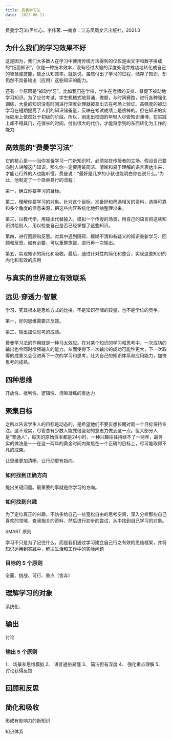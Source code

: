 ```yaml
---
title: 费曼学习法
date:  2023-06-11 
---
```



费曼学习法/尹红心，李伟著. —南京：江苏凤凰文艺出版社，2021.3

## 为什么我们的学习效果不好

这是因为，我们大多数人在学习中使用传统方法得到的仅仅是由文字和数字拼成的“纸面知识”，仅是一种技术效率，没有经过大脑的深度处理并成功地转化成自己的智慧或技能，缺乏认知效率。就是说，虽然付出了学习的过程，储存了知识，却仍然不具备输出（应用）这些知识的能力。

还有一个原因是“被动学习”。比如我们在学校，学生在老师的安排、督促下被动地学习知识。为了应付考试，学生机械式地背诵，做题，与时间赛跑，进行各种强化训练，大量的知识没有时间进行深度处理就被拿出去在考场上验证。高强度的被动学习在短期提高了人们的知识储备量，反映在考试成绩上是很棒的。但在知识的实际应用上依然处于初级的阶段。所以，刚走出校园的年轻人尽管知识渊博，在实践上却不得其门，花很长的时间，付出很大的代价，才能将学到的东西转化为工作的能力

## 高效能的“费曼学习法”

它的核心是——当你准备学习一门新知识时，必须站在传授者的立场，假设自己要向别人讲解这门知识。那么你一定要用最简洁、清晰和易于理解的语言表达出来，才能让行外的人也能听懂。费曼说：“最好是几岁的小孩也能明白你在说什么。”为此，他制定了一个简单易行的流程：

第一，确立你要学习的目标。

第二，理解你要学习的对象。针对这个目标，准备好和筛选相关的资料，选择可靠和多个角度的信息来源，把这些内容系统化地归纳整理出来。

第三，以教代学，用输出代替输入。模拟一个传授的场景，用自己的语言把这些知识讲给别人，用以检查自己是否已经掌握了这些知识。

第四，进行回顾和反思。对其中遇到阻碍、模糊不清和有疑义的知识重新学习、回顾和反思。如有必要，可以重整旗鼓，进行再一次输出。

第五，实现知识的简化和吸收。最后，通过针对性的简化和整合，实现这些知识的内化和有效的应用

## 与真实的世界建立有效联系

## 远见·穿透力·智慧

学习，究其根本是思维方式的比拼，不是知识存储的较量，也不是学位的竞争。

第一，好的思维需要正反馈。

第二，输出加快思考的成熟。

费曼学习法的作用就是一种马太效应。在对某个知识的学习和思考中，一次成功的输出也会同时增强输入的能力，从而使得下一次输出的成功可能性更大，下一次取得的成果又会促进再下一次的学习和思考，壮大自己的知识体系和应用能力，加快思考的成熟。

## 四种思维

开放性、批判性、逻辑性、清晰凝练的表达力

## 聚集目标
之所以告诉学生人的目标是动态的，是希望他们不要妄想长期对同一个目标保持专注。这不现实，尽管总有少数人能凭借坚韧的意志力做到这一点。但大部分人是“普通人”，每天的原始资本都是24小时，一种兴趣往往持续不了一两年，最务实的做法是——在这一两年的黄金时间内聚焦在一个正确的目标上，尽可能取得不凡的成果。

让思维更加清晰，让行动更有指向。

### 如何找到正确方向

提出关键问题。最重要的事就是你学习的方向。

### 如何找到兴趣

为了定位真正的兴趣，不妨多给自己一些宽松自由的思考空间，深入分析那些自己喜欢的领域，查阅相关的资料，然后进行初步的尝试，从中找到自己学习的对象。

SMART 原则

学习不只是为了记住什么，而是我们通过学习建立自己行之有效的思维框架，并将知识运用到实践中，解决生活和工作中的实际问题

### 目标的 5 个原则 

全面、挑战、可行、重点（舍弃）

## 理解学习的对象

系统化、

## 输出 

讨论

### 输出 5 个原则

1、 场景和思维模拟
2、 语言通俗易懂
3、 简洁但有深度
4、 强化重点理解 
5、 讨论获得反馈

## 回顾和反思 

## 简化和吸收

形成有影响力的新知识

知识体系